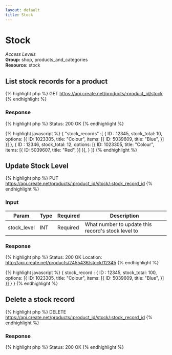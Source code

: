 ```yaml
---
layout: default
title: Stock
---
```


Stock
=============

*Access Levels*    
__Group:__ shop, products_and_categories   
__Resource:__ stock

List stock records for a product
-------------------

{% highlight php %}
GET 	https://api.create.net/products/:product_id/stock
{% endhighlight %}


### Response

{% highlight php %}
Status: 200 OK
{% endhighlight %}

{% highlight javascript %}
{ "stock_records" :[ 
	{
		ID : 12345,
		stock_total: 10,
		options: [{
	        ID: 1023305,
	        title: "Colour",
	        items: [{
	            ID: 5039609,
	            title: "Blue",
	        }]
	    }]
	},
	{
		ID : 12346,
		stock_total: 12,
		options: [{
	        ID: 1023305,
	        title: "Colour",
	        items: [{
	            ID: 5039607,
	            title: "Red",
	        }]
	    }],
	}
]}
{% endhighlight %}


Update Stock Level
-------------

{% highlight php %}
PUT 	https://api.create.net/products/:product_id/stock/:stock_record_id
{% endhighlight %}

### Input

<table>
	<thead>
		<tr>
			<th>Param</th>
			<th>Type</th>
			<th>Required</th>
			<th>Description</th>
		</tr>
	</thead>
	<tbody>
		<tr>
			<td>stock_level</td>
			<td>INT</td>
			<td>Required</td>
			<td>What number to update this record's stock level to</td>
		</tr>
	</tbody>
</table>

### Response

{% highlight php %}
Status: 200 OK
Location: http://api.create.net/products/2455436/stock/12345
{% endhighlight %}

{% highlight javascript %}
{ stock_record : 
	{
		ID : 12345,
		stock_total: 100,
		options: [{
	        ID: 1023305,
	        title: "Colour",
	        items: [{
	            ID: 5039609,
	            title: "Blue",
	        }]
	    }]
	}
}
{% endhighlight %}

Delete a stock record
-------------

{% highlight php %}
DELETE 	https://api.create.net/products/:product_id/stock/:stock_record_id
{% endhighlight %}

### Response

{% highlight php %}
Status: 200 OK
{% endhighlight %}